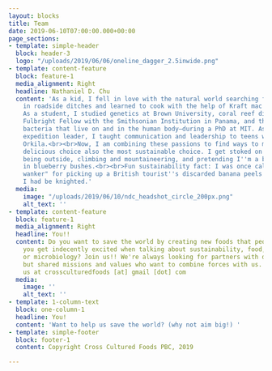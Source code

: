 ```yaml
---
layout: blocks
title: Team
date: 2019-06-10T07:00:00.000+00:00
page_sections:
- template: simple-header
  block: header-3
  logo: "/uploads/2019/06/06/oneline_dagger_2.5inwide.png"
- template: content-feature
  block: feature-1
  media_alignment: Right
  headline: Nathaniel D. Chu
  content: 'As a kid, I fell in love with the natural world searching for salamanders
    in roadside ditches and learned to cook with the help of Kraft mac and cheese.
    As a student, I studied genetics at Brown University, coral reef diseases as a
    Fulbright Fellow with the Smithsonian Institution in Panama, and the gut microbiome—the
    bacteria that live on and in the human body—during a PhD at MIT. As an sea-kayaking
    expedition leader, I taught communication and leadership to teens with YMCA Camp
    Orkila.<br><br>Now, I am combining these passions to find ways to make the most
    delicious choice also the most sustainable choice. I get stoked on efficiency,
    being outside, climbing and mountaineering, and pretending I''m a bear while sitting
    in blueberry bushes.<br><br>Fun sustainability fact: I was once called a "cheeky
    wanker" for picking up a British tourist''s discarded banana peels. I felt like
    I had be knighted.'
  media:
    image: "/uploads/2019/06/10/ndc_headshot_circle_200px.png"
    alt_text: ''
- template: content-feature
  block: feature-1
  media_alignment: Right
  headline: You!!
  content: Do you want to save the world by creating new foods that people love? Do
    you get indecently excited when talking about sustainability, food, branding,
    or microbiology? Join us!! We're always looking for partners with diverse perspectives
    but shared missions and values who want to combine forces with us. Connect with
    us at crossculturedfoods [at] gmail [dot] com
  media:
    image: ''
    alt_text: ''
- template: 1-column-text
  block: one-column-1
  headline: You!
  content: 'Want to help us save the world? (why not aim big!) '
- template: simple-footer
  block: footer-1
  content: Copyright Cross Cultured Foods PBC, 2019

---
```

